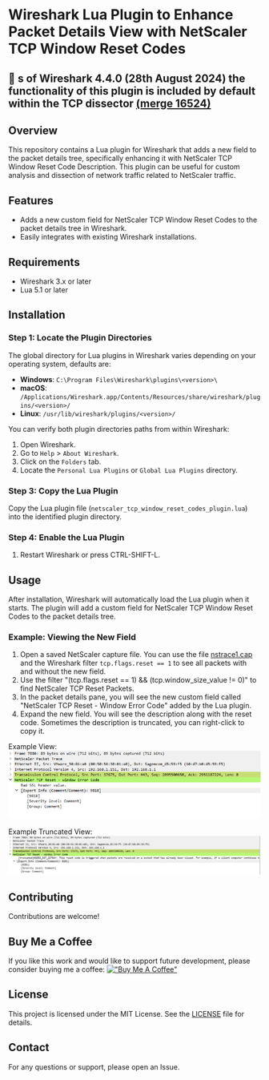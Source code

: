 # Wireshark Lua Plugin to Enhance Packet Details View with NetScaler TCP Window Reset Codes

## 🚀 s of Wireshark 4.4.0 (28th August 2024) the functionality of this plugin is included by default within the TCP dissector  [(merge 16524)](https://gitlab.com/wireshark/wireshark/-/merge_requests/16524?commit_id=329845b000037e2b9d94c6db832283deac228517)

## Overview

This repository contains a Lua plugin for Wireshark that adds a new field to the packet details tree, specifically enhancing it with NetScaler TCP Window Reset Code Description. This plugin can be useful for custom analysis and dissection of network traffic related to NetScaler traffic.

## Features

- Adds a new custom field for NetScaler TCP Window Reset Codes to the packet details tree in Wireshark.
- Easily integrates with existing Wireshark installations.

## Requirements

- Wireshark 3.x or later
- Lua 5.1 or later

## Installation

### Step 1: Locate the Plugin Directories

The global directory for Lua plugins in Wireshark varies depending on your operating system, defaults are:

- **Windows**: `C:\Program Files\Wireshark\plugins\<version>\`
- **macOS**: `/Applications/Wireshark.app/Contents/Resources/share/wireshark/plugins/<version>/`
- **Linux**: `/usr/lib/wireshark/plugins/<version>/`

You can verify both plugin directories paths from within Wireshark:

1. Open Wireshark.
2. Go to `Help` > `About Wireshark`.
3. Click on the `Folders` tab.
4. Locate the `Personal Lua Plugins` or `Global Lua Plugins` directory.

### Step 3: Copy the Lua Plugin

Copy the Lua plugin file (`netscaler_tcp_window_reset_codes_plugin.lua`) into the identified plugin directory.

### Step 4: Enable the Lua Plugin

1. Restart Wireshark or press CTRL-SHIFT-L.

## Usage

After installation, Wireshark will automatically load the Lua plugin when it starts. The plugin will add a custom field for NetScaler TCP Window Reset Codes to the packet details tree.

### Example: Viewing the New Field

1. Open a saved NetScaler capture file. You can use the file [nstrace1.cap](example_trace/nstrace1.cap) and the Wireshark filter ``tcp.flags.reset == 1`` to see all packets with and without the new field.
2. Use the filter "(tcp.flags.reset == 1) && (tcp.window_size_value != 0)" to find NetScaler TCP Reset Packets.
3. In the packet details pane, you will see the new custom field called "NetScaler TCP Reset - Window Error Code" added by the Lua plugin.
4. Expand the new field. You will see the description along with the reset code. Sometimes the description is truncated, you can right-click to copy it. 

Example View:
![Example View](images/example.png)

Example Truncated View:
![Example Truncated View](images/example_truncated.png)
## Contributing

Contributions are welcome! 

## Buy Me a Coffee
If you like this work and would like to support future development, please consider buying me a coffee:
[!["Buy Me A Coffee"](https://www.buymeacoffee.com/assets/img/custom_images/orange_img.png)](https://www.buymeacoffee.com/abskulaity)

## License

This project is licensed under the MIT License. See the [LICENSE](LICENSE.txt) file for details.

## Contact

For any questions or support, please open an Issue.